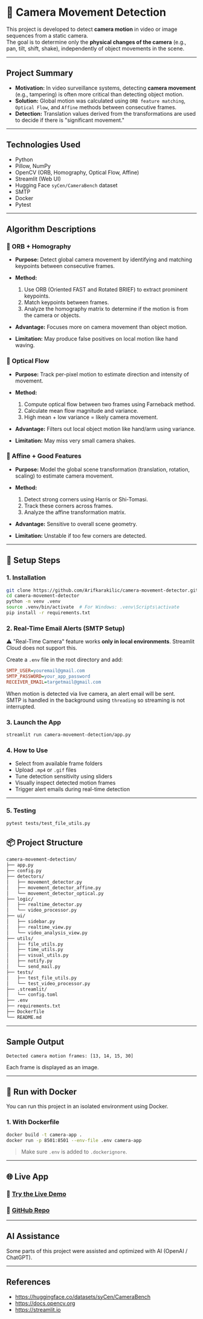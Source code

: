 # 🎥 Camera Movement Detection

This project is developed to detect **camera motion** in video or image sequences from a static camera.  
The goal is to determine only the **physical changes of the camera** (e.g., pan, tilt, shift, shake), independently of object movements in the scene.

---

##  Project Summary

- **Motivation:** In video surveillance systems, detecting **camera movement** (e.g., tampering) is often more critical than detecting object motion.
- **Solution:** Global motion was calculated using `ORB feature matching`, `Optical Flow`, and `Affine` methods between consecutive frames.
- **Detection:** Translation values derived from the transformations are used to decide if there is "significant movement."

---

##  Technologies Used

- Python
- Pillow, NumPy
- OpenCV (ORB, Homography, Optical Flow, Affine)
- Streamlit (Web UI)
- Hugging Face `syCen/CameraBench` dataset
- SMTP
- Docker
- Pytest

---

##  Algorithm Descriptions

### 🔹 ORB + Homography

- **Purpose:** Detect global camera movement by identifying and matching keypoints between consecutive frames.
- **Method:**
  1. Use ORB (Oriented FAST and Rotated BRIEF) to extract prominent keypoints.
  2. Match keypoints between frames.
  3. Analyze the homography matrix to determine if the motion is from the camera or objects.

- **Advantage:** Focuses more on camera movement than object motion.
- **Limitation:** May produce false positives on local motion like hand waving.

### 🔹 Optical Flow

- **Purpose:** Track per-pixel motion to estimate direction and intensity of movement.
- **Method:**
  1. Compute optical flow between two frames using Farneback method.
  2. Calculate mean flow magnitude and variance.
  3. High mean + low variance = likely camera movement.

- **Advantage:** Filters out local object motion like hand/arm using variance.
- **Limitation:** May miss very small camera shakes.

### 🔹 Affine + Good Features

- **Purpose:** Model the global scene transformation (translation, rotation, scaling) to estimate camera movement.
- **Method:**
  1. Detect strong corners using Harris or Shi-Tomasi.
  2. Track these corners across frames.
  3. Analyze the affine transformation matrix.

- **Advantage:** Sensitive to overall scene geometry.
- **Limitation:** Unstable if too few corners are detected.

---

## 🚀 Setup Steps

### 1. Installation

```bash
git clone https://github.com/Arifkarakilic/camera-movement-detector.git
cd camera-movement-detector
python -m venv .venv
source .venv/bin/activate  # For Windows: .venv\Scripts\activate
pip install -r requirements.txt
```

### 2.  Real-Time Email Alerts (SMTP Setup)

⚠️ "Real-Time Camera" feature works **only in local environments**. Streamlit Cloud does not support this.

Create a `.env` file in the root directory and add:

```ini
SMTP_USER=youremail@gmail.com
SMTP_PASSWORD=your_app_password
RECEIVER_EMAIL=targetmail@gmail.com
```

When motion is detected via live camera, an alert email will be sent.  
SMTP is handled in the background using `threading` so streaming is not interrupted.

### 3. Launch the App

```bash
streamlit run camera-movement-detection/app.py
```

### 4. How to Use

-  Select from available frame folders
-  Upload `.mp4` or `.gif` files
-  Tune detection sensitivity using sliders
-  Visually inspect detected motion frames
-  Trigger alert emails during real-time detection

---

 ### 5. Testing

```
pytest tests/test_file_utils.py
```

## 📦 Project Structure

```bash
camera-movement-detection/
├── app.py                     
├── config.py                  
├── detectors/                 
│   ├── movement_detector.py
│   ├── movement_detector_affine.py
│   └── movement_detector_optical.py
├── logic/                    
│   ├── realtime_detector.py
│   └── video_processor.py
├── ui/                        
│   ├── sidebar.py
│   ├── realtime_view.py
│   └── video_analysis_view.py
├── utils/                     
│   ├── file_utils.py
│   ├── time_utils.py
│   ├── visual_utils.py
│   ├── notify.py
│   └── send_mail.py
├── tests/                    
│   ├── test_file_utils.py
│   └── test_video_processor.py
├── .streamlit/
│   └── config.toml            
├── .env                       
├── requirements.txt
├── Dockerfile
└── README.md
```

---

##  Sample Output

```text
Detected camera motion frames: [13, 14, 15, 30]
```

Each frame is displayed as an image.

---

## 🐳 Run with Docker

You can run this project in an isolated environment using Docker.

### 1. With Dockerfile

```bash
docker build -t camera-app .
docker run -p 8501:8501 --env-file .env camera-app
```

> Make sure `.env` is added to `.dockerignore`.

---

## 🌐 Live App

### 🔗 [Try the Live Demo](https://camera-movement-detector.streamlit.app/)

### 🔗 [GitHub Repo](https://github.com/Arifkarakilic/camera-movement-detector)

---

##  AI Assistance

Some parts of this project were assisted and optimized with AI (OpenAI / ChatGPT).

---

##  References

- https://huggingface.co/datasets/syCen/CameraBench  
- https://docs.opencv.org  
- https://streamlit.io  
